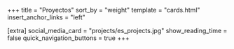 +++
title = "Proyectos"
sort_by = "weight"
template = "cards.html"
insert_anchor_links = "left"

[extra]
social_media_card = "projects/es_projects.jpg"
show_reading_time = false
quick_navigation_buttons = true
+++
